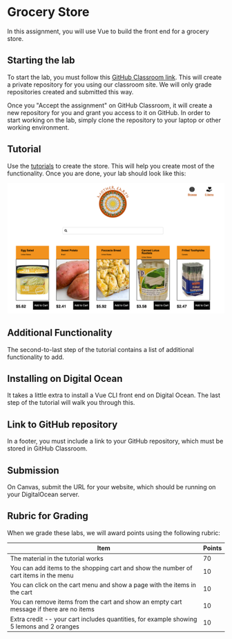 # Grocery Store

In this assignment, you will use Vue to build the front end for a grocery store.

## Starting the lab

To start the lab, you must follow this [GitHub Classroom
link](https://classroom.github.com/a/Menmq_kw). This will create a
private repository for you using our classroom site. We will only
grade repositories created and submitted this way.

Once you "Accept the assignment" on GitHub Classroom, it will create a
new repository for you and grant you access to it on GitHub. In order
to start working on the lab, simply clone the repository to your
laptop or other working environment.

## Tutorial

Use the [tutorials](/tutorials)
to create the store. This will help you create most
of the functionality. Once you are done, your lab should look like this:

![xkcd](/screenshots/search-box.png)

## Additional Functionality

The second-to-last step of the tutorial contains a list of additional functionality to add.

## Installing on Digital Ocean

It takes a little extra to install a Vue CLI front end on Digital Ocean. The last
step of the tutorial will walk you through this.

## Link to GitHub repository

In a footer, you must include a link to your GitHub repository, which must be
stored in GitHub Classroom.

## Submission

On Canvas, submit the URL for your website, which should be running on
your DigitalOcean server.

## Rubric for Grading

When we grade these labs, we will award points using the following
rubric:

Item | Points
--- | ---
The material in the tutorial works | 70
You can add items to the shopping cart and show the number of cart items in the menu | 10
You can click on the cart menu and show a page with the items in the cart | 10
You can remove items from the cart and show an empty cart message if there are no items | 10
Extra credit -- your cart includes quantities, for example showing 5 lemons and 2 oranges | 10
